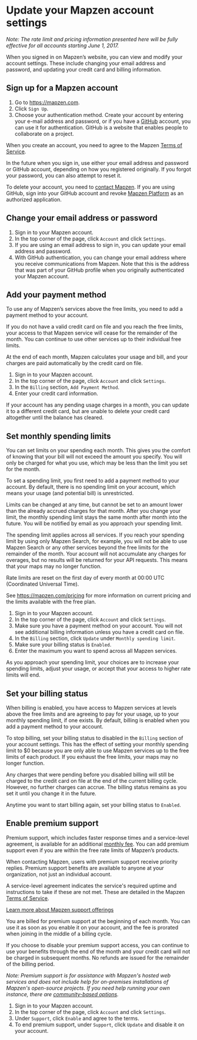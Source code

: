 # Update your Mapzen account settings

_Note: The rate limit and pricing information presented here will be fully effective for all accounts starting June 1, 2017._

When you signed in on Mapzen’s website, you can view and modify your account settings. These include changing your email address and password, and updating your credit card and billing information.

## Sign up for a Mapzen account

1. Go to https://mapzen.com.
2. Click `Sign Up`.
3. Choose your authentication method. Create your account by entering your e-mail address and password, or if you have a [GitHub](https://github.com) account, you can use it for authentication. GitHub is a website that enables people to collaborate on a project.

When you create an account, you need to agree to the Mapzen [Terms of Service](https://mapzen.com/terms/).

In the future when you sign in, use either your email address and password or GitHub account, depending on how you registered originally. If you forgot your password, you can also attempt to reset it.

To delete your account, you need to [contact Mapzen](mailto:support@mapzen.com). If you are using GitHub, sign into your GitHub account and revoke [Mapzen Platform](https://help.github.com/articles/reviewing-your-authorized-applications-oauth/) as an authorized application.

## Change your email address or password

1. Sign in to your Mapzen account.
2. In the top corner of the page, click `Account` and click `Settings`.
3. If you are using an email address to sign in, you can update your email address and password.
4. With GitHub authentication, you can change your email address where you receive communications from Mapzen. Note that this is the address that was part of your GitHub profile when you originally authenticated your Mapzen account.

## Add your payment method

To use any of Mapzen’s services above the free limits, you need to add a payment method to your account.

If you do not have a valid credit card on file and you reach the free limits, your access to that Mapzen service will cease for the remainder of the month. You can continue to use other services up to their individual free limits.

At the end of each month, Mapzen calculates your usage and bill, and your charges are paid automatically by the credit card on file.

1. Sign in to your Mapzen account.
2. In the top corner of the page, click `Account` and click `Settings`.
3. In the `Billing` section, `Add Payment Method`.
4. Enter your credit card information.

If your account has any pending usage charges in a month, you can update it to a different credit card, but are unable to delete your credit card altogether until the balance has cleared.

## Set monthly spending limits

You can set limits on your spending each month. This gives you the comfort of knowing that your bill will not exceed the amount you specify. You will only be charged for what you use, which may be less than the limit you set for the month.

To set a spending limit, you first need to add a payment method to your account. By default, there is no spending limit on your account, which means your usage (and potential bill) is unrestricted.

Limits can be changed at any time, but cannot be set to an amount lower than the already accrued charges for that month. After you change your limit, the monthly spending limit stays the same month after month into the future. You will be notified by email as you approach your spending limit.

The spending limit applies across all services. If you reach your spending limit by using only Mapzen Search, for example, you will not be able to use Mapzen Search or any other services beyond the free limits for the remainder of the month. Your account will not accumulate any charges for overages, but no results will be returned for your API requests. This means that your maps may no longer function.

Rate limits are reset on the first day of every month at 00:00 UTC (Coordinated Universal Time).

See https://mapzen.com/pricing for more information on current pricing and the limits available with the free plan.

1. Sign in to your Mapzen account.
2. In the top corner of the page, click `Account` and click `Settings`.
3. Make sure you have a payment method on your account. You will not see additional billing information unless you have a credit card on file.
4. In the `Billing` section, click `Update` under `Monthly spending limit`.
5. Make sure your billing status is `Enabled`.
6. Enter the maximum you want to spend across all Mapzen services.

As you approach your spending limit, your choices are to increase your spending limits, adjust your usage, or accept that your access to higher rate limits will end.

## Set your billing status

When billing is enabled, you have access to Mapzen services at levels above the free limits and are agreeing to pay for your usage, up to your monthly spending limit, if one exists. By default, billing is enabled when you add a payment method to your account.

To stop billing, set your billing status to disabled in the `Billing` section of your account settings. This has the effect of setting your monthly spending limit to $0 because you are only able to use Mapzen services up to the free limits of each product. If you exhaust the free limits, your maps may no longer function.

Any charges that were pending before you disabled billing will still be charged to the credit card on file at the end of the current billing cycle. However, no further charges can accrue. The billing status remains as you set it until you change it in the future.

Anytime you want to start billing again, set your billing status to `Enabled`.

## Enable premium support		

Premium support, which includes faster response times and a service-level agreement, is available for an additional [monthly fee](https://mapzen.com/pricing/#premium-support). You can add premium support even if you are within the free rate limits of Mapzen’s products.

When contacting Mapzen, users with premium support receive priority replies. Premium support benefits are available to anyone at your organization, not just an individual account.

A service-level agreement indicates the service's required uptime and instructions to take if these are not met. These are detailed in the Mapzen [Terms of Service](https://mapzen.com/terms/).

[Learn more about Mapzen support offerings](support)

You are billed for premium support at the beginning of each month. You can use it as soon as you enable it on your account, and the fee is prorated when joining in the middle of a billing cycle.

If you choose to disable your premium support access, you can continue to use your benefits through the end of the month and your credit card will not be charged in subsequent months. No refunds are issued for the remainder of the billing period.

_Note: Premium support is for assistance with Mapzen's hosted web services and does not include help for on-premises installations of Mapzen's open-source projects. If you need help running your own instance, there are [community-based options](support.md#github-and-community-chat)._

1. Sign in to your Mapzen account.		
2. In the top corner of the page, click `Account` and click `Settings`.		
3. Under `Support`, click `Enable` and agree to the terms.		
4. To end premium support, under `Support`, click `Update` and disable it on your account.
